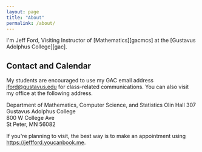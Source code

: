 ```yaml
---
layout: page
title: "About"
permalink: /about/
---
```


I'm Jeff Ford, Visiting Instructor of 
[Mathematics][gacmcs] at the
[Gustavus Adolphus College][gac].

[usamath]: https://www.gustavus.edu/mcs/
[usa]: https://www.gustavus.edu/

## Contact and Calendar

My students are encouraged
to use my GAC email address <jford@gustavus.edu>
for class-related communications. You can also visit
my office at the following address.

Department of Mathematics, Computer Science, and Statistics 
Olin Hall 307
Gustavus Adolphus College  
800 W College Ave  
St Peter, MN 56082

If you're planning to visit, the best way is to make an appointment using <https://jeffford.youcanbook.me>.

